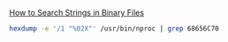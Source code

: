 [How to Search Strings in Binary Files](https://linuxopsys.com/search-strings-in-binary-files)
```bash
hexdump -e '/1 "%02X"' /usr/bin/nproc | grep 68656C70

```
